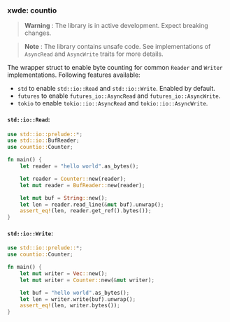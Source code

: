 ### xwde: countio

> **Warning** : The library is in active development. Expect breaking changes.

> **Note** : The library contains unsafe code. See implementations of
> `AsyncRead` and `AsyncWrite` traits for more details.

The wrapper struct to enable byte counting for common `Reader` and `Writer`
implementations. Following features available:

- `std` to enable `std::io::Read` and `std::io::Write`. Enabled by default.
- `futures` to enable `futures_io::AsyncRead` and `futures_io::AsyncWrite`.
- `tokio` to enable `tokio::io::AsyncRead` and `tokio::io::AsyncWrite`.

#### `std::io::Read`:

```rust
use std::io::prelude::*;
use std::io::BufReader;
use countio::Counter;

fn main() {
    let reader = "hello world".as_bytes();

    let reader = Counter::new(reader);
    let mut reader = BufReader::new(reader);

    let mut buf = String::new();
    let len = reader.read_line(&mut buf).unwrap();
    assert_eq!(len, reader.get_ref().bytes());
}
```

#### `std::io::Write`:

```rust
use std::io::prelude::*;
use countio::Counter;

fn main() {
    let mut writer = Vec::new();
    let mut writer = Counter::new(&mut writer);

    let buf = "hello world".as_bytes();
    let len = writer.write(buf).unwrap();
    assert_eq!(len, writer.bytes());
}
```
